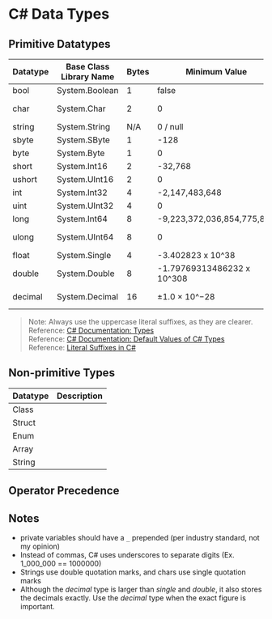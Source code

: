 # C# Data Types

## Primitive Datatypes
| Datatype | Base Class Library Name | Bytes | Minimum Value | Maximum Value | Default Value | Literal Suffix | 
| --------- | ----------------------- | ----- | ------------- | ------------- | ------------- | -------------- |
| bool | System.Boolean | 1 | false | true | false | N/A 
| char | System.Char | 2 | 0 | 65,535 | \0 (U+0000) | N/A |
| string | System.String | N/A | 0 / null | 2,048 bytes | null | N/A |
| sbyte | System.SByte | 1 | -128 | 127 | 0 | N/A |
| byte | System.Byte | 1 | 0 | 255 | 0 | N/A |
| short | System.Int16 | 2 | -32,768 | 32,767 | 0 | N/A |
| ushort | System.UInt16 | 2 | 	0 | 65,535 | 0 | N/A |
| int | System.Int32 | 4 | -2,147,483,648 | 2,147,483,647 | 0 | N/A |
| uint | System.UInt32 | 4 | 0 | 4,294,967,295 | 0 | _U_ or _u_ |
| long | System.Int64 | 8 | -9,223,372,036,854,775,808 | 9,223,372,036,854,775,807 | 0 | _L_ or _l_ |
| ulong | System.UInt64 | 8 | 0 | 18,446,744,073,709,551,615 | 0 | _UL_ or _ul_
| float | System.Single | 4 | -3.402823 x 10^38 | 3.402823 x 10^38 | 0 | _F_ or _f_ |
| double | System.Double | 8 | -1.79769313486232 x 10^308 | 1.79769313486232 x 10^308 | 0 | _D_ or _d_ |
| decimal | System.Decimal | 16 | ±1.0 × 10^−28 | ±7.9 × 10^28 | 0 | _M_ or _m_ |
> Note: Always use the uppercase literal suffixes, as they are clearer. <br />
> Reference: [C# Documentation: Types](https://docs.microsoft.com/en-us/dotnet/csharp/language-reference/builtin-types/value-types) <br />
> Reference: [C# Documentation: Default Values of C# Types](https://docs.microsoft.com/en-us/dotnet/csharp/language-reference/builtin-types/default-values) <br />
> Reference: [Literal Suffixes in C#](https://www.c-sharpcorner.com/article/data-type-suffixes-in-c-sharp/) <br />

## Non-primitive Types
| Datatype | Description |
| -------- | ----------- | 
| Class |  |
| Struct |  |
| Enum |  |
| Array |  |
| String |  |

## Operator Precedence

## Notes
-  private variables should have a `_` prepended (per industry standard, not my opinion) 
-  Instead of commas, C# uses underscores to separate digits (Ex. 1_000_000 == 1000000) 
- Strings use double quotation marks, and chars use single quotation marks
- Although the _decimal_ type is larger than _single_ and _double_, it also stores the decimals exactly. Use the _decimal_ type when the exact figure is important.
